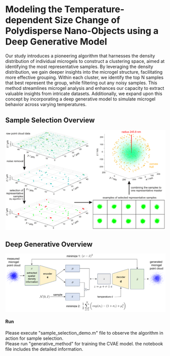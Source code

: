 # Modeling the Temperature-dependent Size Change of Polydisperse Nano-Objects using a Deep Generative Model
Our study introduces a pioneering algorithm that harnesses the density distribution of individual microgels to construct a clustering space, aimed at identifying the most representative samples. By leveraging the density distribution, we gain deeper insights into the microgel structure, facilitating more effective grouping. Within each cluster, we identify the top N samples that best represent the group, while filtering out any noisy samples. This method streamlines microgel analysis and enhances our capacity to extract valuable insights from intricate datasets. Additionally, we expand upon this concept by incorporating a deep generative model to simulate microgel behavior across varying temperatures.





## Sample Selection Overview
![Density based clustering](https://github.com/rezazad68/Microgel_generative/blob/main/images/sample_selection_process-1.png)



## Deep Generative Overview
![Density based clustering](https://github.com/rezazad68/Microgel_generative/blob/main/images/microgel_method_cvae.png)

#### Run
Please execute "sample_selection_demo.m" file to observe the algorithm in action for sample selection. </br>
Please run "generative_method" for training the CVAE model. the notebook file includes the detailed information.



